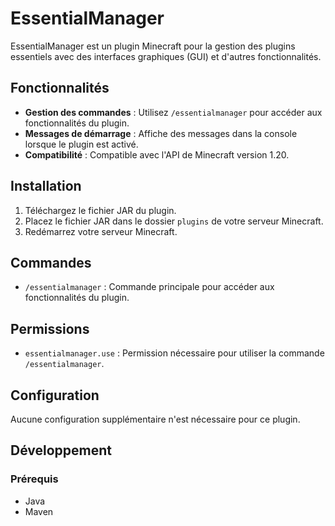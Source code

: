# EssentialManager

EssentialManager est un plugin Minecraft pour la gestion des plugins essentiels avec des interfaces graphiques (GUI) et d'autres fonctionnalités.

## Fonctionnalités

- **Gestion des commandes** : Utilisez `/essentialmanager` pour accéder aux fonctionnalités du plugin.
- **Messages de démarrage** : Affiche des messages dans la console lorsque le plugin est activé.
- **Compatibilité** : Compatible avec l'API de Minecraft version 1.20.

## Installation

1. Téléchargez le fichier JAR du plugin.
2. Placez le fichier JAR dans le dossier `plugins` de votre serveur Minecraft.
3. Redémarrez votre serveur Minecraft.

## Commandes

- `/essentialmanager` : Commande principale pour accéder aux fonctionnalités du plugin.

## Permissions

- `essentialmanager.use` : Permission nécessaire pour utiliser la commande `/essentialmanager`.

## Configuration

Aucune configuration supplémentaire n'est nécessaire pour ce plugin.

## Développement

### Prérequis

- Java
- Maven

